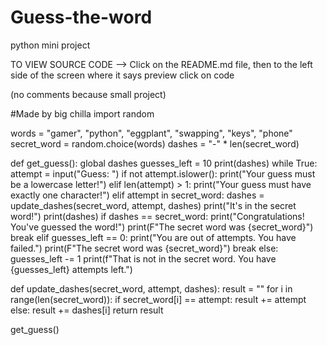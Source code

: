 # Guess-the-word
python mini project


TO VIEW SOURCE CODE --> Click on the README.md file, then to the left side of the screen where it says preview click on code


 (no comments because small project)



#Made by big chilla
import random

words = "gamer", "python", "eggplant", "swapping", "keys", "phone"
secret_word = random.choice(words)
dashes = "-" * len(secret_word)


def get_guess():
    global dashes
    guesses_left = 10
    print(dashes)
    while True:
        attempt = input("Guess: ")
        if not attempt.islower():
            print("Your guess must be a lowercase letter!")
        elif len(attempt) > 1:
            print("Your guess must have exactly one character!")
        elif attempt in secret_word:
            dashes = update_dashes(secret_word, attempt, dashes)
            print("It's in the secret word!")
            print(dashes)
            if dashes == secret_word:
                print("Congratulations! You've guessed the word!")
                print(F"The secret word was {secret_word}")
                break
        elif guesses_left == 0:
            print("You are out of attempts. You have failed.")
            print(F"The secret word was {secret_word}")
            break
        else:
            guesses_left -= 1
            print(f"That is not in the secret word. You have {guesses_left} attempts left.")



def update_dashes(secret_word, attempt, dashes):
    result = ""
    for i in range(len(secret_word)):
        if secret_word[i] == attempt:
            result += attempt
        else:
            result += dashes[i]
    return result
    
    
get_guess()

